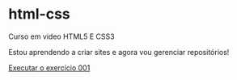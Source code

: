 # html-css
 Curso em video HTML5 E CSS3

Estou aprendendo a criar sites e agora vou gerenciar repositórios!

<a href="https://matx-git.github.io/html-css/m%C3%B3dulo%201/exercicios/ex001/index.html">Executar o exercício 001</a>